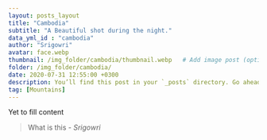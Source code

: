 ```yaml
---
layout: posts_layout
title: "Cambodia"
subtitle: "A Beautiful shot during the night."
data_yml_id : "cambodia"
author: "Srigowri"
avatar: face.webp
thumbnail: /img_folder/cambodia/thumbnail.webp   # Add image post (optional)
folder: /img_folder/cambodia/
date: 2020-07-31 12:55:00 +0300
description: You’ll find this post in your `_posts` directory. Go ahead and edit it and re-build the site to see your changes. # Add post description (optional)
tag: [Mountains]
---
```

Yet to fill content

> What is this <cite>- Srigowri</cite>

